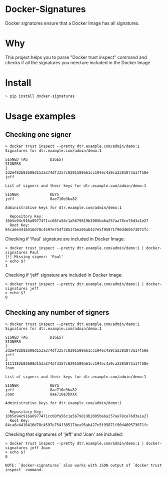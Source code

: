 # Docker-Signatures

Docker signatures ensure that a Docker Image has all signatures.

# Why

This project helps you to parse "Docker trust inspect" command and checks if all the signatures you need are included in the Docker Image

# Install

```python
> pip install docker-signatures
```

# Usage examples

## Checking one signer

```console
> docker trust inspect --pretty dtr.example.com/admin/demo:1
Signatures for dtr.example.com/admin/demo:1

SIGNED TAG          DIGEST                                                             SIGNERS
1                   3d2e482b82608d153a374df3357c0291589a61cc194ec4a9ca2381073a17f58e   jeff

List of signers and their keys for dtr.example.com/admin/demo:1

SIGNER              KEYS
jeff                8ae710e3ba82

Administrative keys for dtr.example.com/admin/demo:1

  Repository Key:	10b5e94c916a0977471cc08fa56c1a5679819b2005ba6a257aa78ce76d3a1e27
  Root Key:	84ca6e4416416d78c4597e754f38517bea95ab427e5f95871f90d460573071fc
```

Checking if 'Paul' signature are included in Docker Image:

```console
> docker trust inspect --pretty dtr.example.com/admin/demo:1 | docker-signatures Paul 
[!] Missing signer: 'Paul'
> echo $?
1
```

Checking if 'jeff' signature are included in Docker Image: 

```console
> docker trust inspect --pretty dtr.example.com/admin/demo:1 | docker-signatures jeff
> echo $?
0 
```



## Checking any number of signers

```console
> docker trust inspect --pretty dtr.example.com/admin/demo:1
Signatures for dtr.example.com/admin/demo:1

SIGNED TAG          DIGEST                                                             SIGNERS
1                   3d2e482b82608d153a374df3357c0291589a61cc194ec4a9ca2381073a17f58e   jeff
2                   1111182b82608d153a374df3357c0291589a61cc194ec4a9ca2381073a17f58e   Joan

List of signers and their keys for dtr.example.com/admin/demo:1

SIGNER              KEYS
jeff                8ae710e3ba82
Joan                8ae710e3bXXX

Administrative keys for dtr.example.com/admin/demo:1

  Repository Key:	10b5e94c916a0977471cc08fa56c1a5679819b2005ba6a257aa78ce76d3a1e27
  Root Key:	84ca6e4416416d78c4597e754f38517bea95ab427e5f95871f90d460573071fc
```

Checking that signatures of 'jeff' and 'Joan' are included: 

```console
> docker trust inspect --pretty dtr.example.com/admin/demo:1 | docker-signatures jeff Joan
> echo $?
0 
```

    NOTE: `docker-signatures` also works with JSON output of `docker trust inspect` command.


